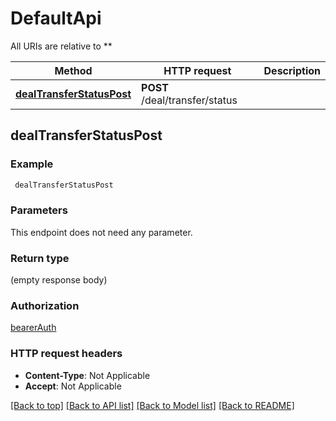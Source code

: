 # DefaultApi

All URIs are relative to **

Method | HTTP request | Description
------------- | ------------- | -------------
[**dealTransferStatusPost**](DefaultApi.md#dealTransferStatusPost) | **POST** /deal/transfer/status | 


## **dealTransferStatusPost**



### Example
```bash
 dealTransferStatusPost
```

### Parameters
This endpoint does not need any parameter.

### Return type

(empty response body)

### Authorization

[bearerAuth](../README.md#bearerAuth)

### HTTP request headers

 - **Content-Type**: Not Applicable
 - **Accept**: Not Applicable

[[Back to top]](#) [[Back to API list]](../README.md#documentation-for-api-endpoints) [[Back to Model list]](../README.md#documentation-for-models) [[Back to README]](../README.md)

